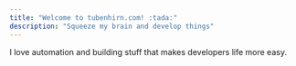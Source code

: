 ```yaml
---
title: "Welcome to tubenhirn.com! :tada:"
description: "Squeeze my brain and develop things"
---
```


I love automation and building stuff that makes developers life more easy.
